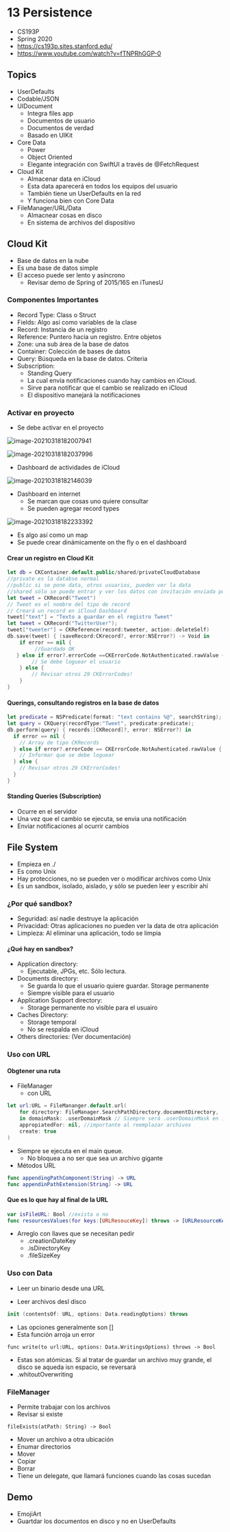# 13 Persistence

- CS193P
- Spring 2020
- https://cs193p.sites.stanford.edu/
- https://www.youtube.com/watch?v=fTNPRhGGP-0

## Topics

- UserDefaults
- Codable/JSON
- UIDocument
  - Integra files app
  - Documentos de usuario
  - Documentos de verdad
  - Basado en UIKit
- Core Data
  - Power
  - Object Oriented
  - Elegante integración con SwiftUI a través de @FetchRequest
- Cloud Kit
  - Almacenar data en iCloud
  - Esta data aparecerá en todos los equipos del usuario
  - También tiene un UserDefaults en la red
  - Y funciona bien con Core Data
- FileManager/URL/Data
  - Almacnear cosas en disco
  - En sistema de archivos del dispositivo

## Cloud Kit

- Base de datos en la nube
- Es una base de datos simple
- El acceso puede ser lento y asíncrono
  - Revisar demo de Spring of 2015/16S en iTunesU

### Componentes Importantes

- Record Type: Class o Struct
- Fields: Algo así como variables de la clase
- Record: Instancia de un registro
- Reference: Puntero hacia un registro. Entre objetos
- Zone: una sub área de la base de datos
- Container: Colección de bases de datos
- Query: Búsqueda en la base de datos. Criteria
- Subscription: 
  - Standing Query
  - La cual envía notificaciones cuando hay cambios en iCloud. 
  - Sirve para notificar que el cambio se realizado en iCloud 
  - El dispositivo manejará la notificaciones

### Activar en proyecto

- Se debe activar en el proyecto

![image-20210318182007941](01.png)

![image-20210318182037996](02.png)

- Dashboard de actividades de iCloud

![image-20210318182146039](03.png)

- Dashboard en internet
  - Se marcan que cosas uno quiere consultar
  - Se pueden agregar record types

![image-20210318182233392](04.png)

- Es algo así como un map
- Se puede crear dinámicamente on the fly o en el dashboard

#### Crear un registro en Cloud Kit

```swift
let db = CKContainer.default.public/shared/privateCloudDatabase
//private es la databse normal
//public si se pone data, otros usuarios, pueden ver la data
//shared sólo se puede entrar y ver los datos con invitación enviada por email
let tweet = CKRecord("Tweet")
// Tweet es el nombre del tipo de record
// Creará un record en iCloud Dashboard
tweet["text"] = "Texto a guardar en el registro Tweet"
let tweet = CKRecord("TwitterUser");
tweet["tweeter"] = CKReference(record:tweeter, action:.deleteSelf)
db.save(tweet) { (saveRecord:CKrecord?, error:NSError?) -> Void in 
    if error == nil {
         //Guardado OK
   } else if error?.errorCode ==CKErrorCode.NotAuthenticated.rawValue {
        // Se debe loguear el usuario
    } else {
        // Revisar otros 29 CKErrorCodes!  
    }
}
```

#### Querings, consultando registros en la base de datos

```swift
let predicate = NSPredicate(format: "text contains %@", searchString);
let query = CKQuery(recordType:"Tweet", predicate:predicate);
db.perform(query) { records:[CKRecord]?, error: NSError?) in 
  if error == nil {
    // Array de tipo CKRecords
  } else if error?.errorCode == CKErrorCode.NotAuhenticated.rawValue {
    // Informar que se debe loguear  
  } else {
    // Revisar otros 29 CKErrorCodes!  
  }  
}
```

#### Standing Queries (Subscription)

- Ocurre en el servidor
- Una vez que el cambio se ejecuta, se envia una notificación
- Enviar notificaciones al ocurrir cambios

## File System

- Empieza en ./
- Es como Unix
- Hay protecciones, no se pueden ver o modificar archivos como Unix
- Es un sandbox, isolado, aislado, y sólo se pueden leer y escribir ahí

### ¿Por qué sandbox?

- Seguridad: así nadie destruye la aplicación
- Privacidad: Otras aplicaciones no pueden ver la data de otra aplicación
- Limpieza: Al eliminar una aplicación, todo se limpia

#### ¿Qué hay en sandbox?

- Application directory: 
  - Ejecutable, JPGs, etc. Sólo lectura. 
- Documents directory: 
  - Se guarda lo que el usuario quiere guardar. Storage permanente
  - Siempre visible para el usuario
- Application Support directory: 
  - Storage permanente no visible para el usuairo
- Caches Directory: 
  - Storage temporal
  - No se respalda en iCloud
- Others directories:  (Ver documentación) 

### Uso con URL

#### Obgtener una ruta

- FileManager
  - con URL

```swift
let url:URL = FileMananger.default.url(
    for directory: FileManager.SearchPathDirectory.documentDirectory,
    in domainMask: .userDomainMask // Siempre será .userDomainMask en iOS
    appropiatedFor: nil, //importante al reemplazar archivos
    create: true
)
```

- Siempre se ejecuta en el main queue. 
  - No bloquea a no ser que sea un archivo gigante
- Métodos URL

```swift
func appendingPathComponent(String) -> URL
func appendinPathExtension(String) -> URL
```

#### Que es lo que hay al final de la URL

```swift
var isFileURL: Bool //exista o no
func resourcesValues(for keys:[URLResouceKey]) throws -> [URLResourceKey:Any]?
```

- Arreglo con llaves que se necesitan pedir
  - .creationDateKey
  - .isDirectoryKey
  - .fileSizeKey

### Uso con Data

- Leer un binario desde una URL

- Leer archivos desl disco

```swift
init (contentsOf: URL, options: Data.readingOptions) throws
```

- Las opciones generalmente son []
- Esta función arroja un error

```
func write(to url:URL, options: Data.WritingsOptions) throws -> Bool
```

- Estas son atómicas. Si al tratar de guardar un archivo muy grande, el disco se aqueda isn espacio, se reversará
- .whitoutOverwriting

### FileManager

- Permite trabajar con los archivos
- Revisar si existe

```
fileExists(atPath: String) -> Bool
```

- Mover un archivo a otra ubicación
- Enumar directorios
- Mover
- Copiar
- Borrar
- Tiene un delegate, que llamará funciones cuando las cosas sucedan

## Demo

- EmojiArt
- Guartdar los documentos en disco y no en UserDefaults

### 